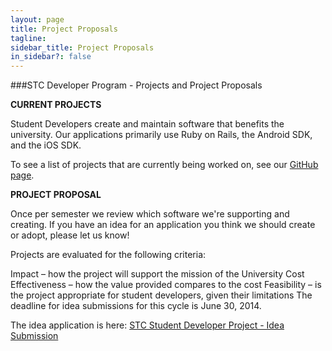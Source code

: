 ```yaml
---
layout: page
title: Project Proposals
tagline:
sidebar_title: Project Proposals
in_sidebar?: false
---
```


###STC Developer Program - Projects and Project Proposals

**CURRENT PROJECTS**

Student Developers create and maintain software that benefits the university. Our applications primarily use Ruby on Rails, the Android SDK, and the iOS SDK.

To see a list of projects that are currently being worked on, see our [GitHub page](https://github.com/YaleSTC/wiki/wiki/STC-Projects).

**PROJECT PROPOSAL**

Once per semester we review which software we're supporting and creating. If you have an idea for an application you think we should create or adopt, please let us know!

Projects are evaluated for the following criteria:

Impact – how the project will support the mission of the University
Cost Effectiveness – how the value provided compares to the cost
Feasibility – is the project appropriate for student developers, given their limitations
The deadline for idea submissions for this cycle is June 30, 2014.

The idea application is here: [STC Student Developer Project - Idea Submission](https://docs.google.com/a/yale.edu/forms/d/1wfLeyRvk7rAwfYFfWw7fzcZMxlACMI0l7sOe1mbU_p8/viewform)
